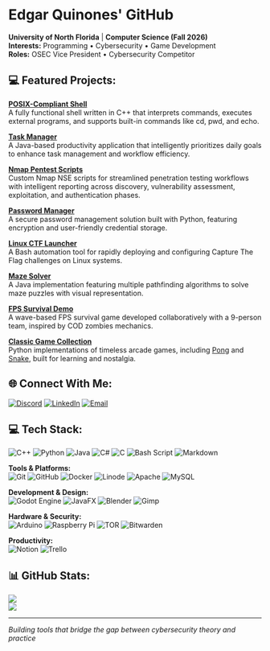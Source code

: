# Edgar Quinones' GitHub
**University of North Florida** | **Computer Science (Fall 2026)**  
**Interests:** Programming • Cybersecurity • Game Development  
**Roles:** OSEC Vice President • Cybersecurity Competitor

## 💻 Featured Projects:  

**[POSIX-Compliant Shell](https://github.com/EdgarQuinones/shell-cpp)**  
A fully functional shell written in C++ that interprets commands, executes external programs, and supports built-in commands like cd, pwd, and echo.

**[Task Manager](https://github.com/EdgarQuinones/Evolved-Time)**  
A Java-based productivity application that intelligently prioritizes daily goals to enhance task management and workflow efficiency.

**[Nmap Pentest Scripts](https://github.com/EdgarQuinones/nmap-pentest-scripts)**  
Custom Nmap NSE scripts for streamlined penetration testing workflows with intelligent reporting across discovery, vulnerability assessment, exploitation, and authentication phases.

**[Password Manager](https://github.com/EdgarQuinones/Password-Manager)**  
A secure password management solution built with Python, featuring encryption and user-friendly credential storage.

**[Linux CTF Launcher](https://github.com/EdgarQuinones/Linux-CTF-Launcher)**  
A Bash automation tool for rapidly deploying and configuring Capture The Flag challenges on Linux systems.

**[Maze Solver](https://github.com/EdgarQuinones/Maze-Solver)**  
A Java implementation featuring multiple pathfinding algorithms to solve maze puzzles with visual representation.

**[FPS Survival Demo](https://github.com/Hack-Shack-Studios/Ground-Zero)**  
A wave-based FPS survival game developed collaboratively with a 9-person team, inspired by COD zombies mechanics.

**[Classic Game Collection](https://github.com/EdgarQuinones/Pong)**  
Python implementations of timeless arcade games, including [Pong](https://github.com/EdgarQuinones/Pong) and [Snake](https://github.com/EdgarQuinones/Snake), built for learning and nostalgia.

## 🌐 Connect With Me:
[![Discord](https://img.shields.io/badge/Discord-%237289DA.svg?logo=discord&logoColor=white)](https://discord.gg/aMqTftn) [![LinkedIn](https://img.shields.io/badge/LinkedIn-%230077B5.svg?logo=linkedin&logoColor=white)](https://linkedin.com/in/edgar-quinones) [![Email](https://img.shields.io/badge/Email-D14836?logo=gmail&logoColor=white)](mailto:edgarq1215@gmail.com) 

## 💻 Tech Stack:
![C++](https://img.shields.io/badge/c++-%2300599C.svg?style=for-the-badge&logo=c%2B%2B&logoColor=white) ![Python](https://img.shields.io/badge/python-3670A0?style=for-the-badge&logo=python&logoColor=ffdd54) ![Java](https://img.shields.io/badge/java-%23ED8B00.svg?style=for-the-badge&logo=openjdk&logoColor=white) ![C#](https://img.shields.io/badge/c%23-%23239120.svg?style=for-the-badge&logo=csharp&logoColor=white) ![C](https://img.shields.io/badge/c-%2300599C.svg?style=for-the-badge&logo=c&logoColor=white) ![Bash Script](https://img.shields.io/badge/bash_script-%23121011.svg?style=for-the-badge&logo=gnu-bash&logoColor=white) ![Markdown](https://img.shields.io/badge/markdown-%23000000.svg?style=for-the-badge&logo=markdown&logoColor=white)

**Tools & Platforms:**  
![Git](https://img.shields.io/badge/git-%23F05033.svg?style=for-the-badge&logo=git&logoColor=white) ![GitHub](https://img.shields.io/badge/github-%23121011.svg?style=for-the-badge&logo=github&logoColor=white) ![Docker](https://img.shields.io/badge/docker-%230db7ed.svg?style=for-the-badge&logo=docker&logoColor=white) ![Linode](https://img.shields.io/badge/linode-00A95C?style=for-the-badge&logo=linode&logoColor=white) ![Apache](https://img.shields.io/badge/apache-%23D42029.svg?style=for-the-badge&logo=apache&logoColor=white) ![MySQL](https://img.shields.io/badge/mysql-4479A1.svg?style=for-the-badge&logo=mysql&logoColor=white)

**Development & Design:**  
![Godot Engine](https://img.shields.io/badge/GODOT-%23FFFFFF.svg?style=for-the-badge&logo=godot-engine) ![JavaFX](https://img.shields.io/badge/javafx-%23FF0000.svg?style=for-the-badge&logo=javafx&logoColor=white) ![Blender](https://img.shields.io/badge/blender-%23F5792A.svg?style=for-the-badge&logo=blender&logoColor=white) ![Gimp](https://img.shields.io/badge/Gimp-657D8B?style=for-the-badge&logo=gimp&logoColor=FFFFFF)

**Hardware & Security:**  
![Arduino](https://img.shields.io/badge/-Arduino-00979D?style=for-the-badge&logo=Arduino&logoColor=white) ![Raspberry Pi](https://img.shields.io/badge/-Raspberry_Pi-C51A4A?style=for-the-badge&logo=Raspberry-Pi) ![TOR](https://img.shields.io/badge/tor-%237E4798.svg?style=for-the-badge&logo=tor-project&logoColor=white) ![Bitwarden](https://img.shields.io/badge/bitwarden-%23175DDC.svg?style=for-the-badge&logo=bitwarden&logoColor=white)

**Productivity:**  
![Notion](https://img.shields.io/badge/Notion-%23000000.svg?style=for-the-badge&logo=notion&logoColor=white) ![Trello](https://img.shields.io/badge/Trello-%23026AA7.svg?style=for-the-badge&logo=Trello&logoColor=white)

## 📊 GitHub Stats:
![](https://github-readme-streak-stats.herokuapp.com/?user=edgarquinones&theme=dark&hide_border=true)  
![](https://github-readme-stats.vercel.app/api/top-langs/?username=edgarquinones&theme=dark&hide_border=true&include_all_commits=true&count_private=true&layout=compact)

---
*Building tools that bridge the gap between cybersecurity theory and practice*
